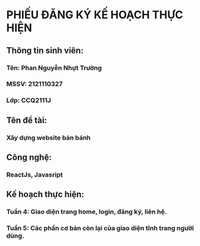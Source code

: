 <!-- Chu thich -->
<!-- Chú thích -->
# PHIẾU ĐĂNG KÝ KẾ HOẠCH THỰC HIỆN
## Thông tin sinh viên:
### Tên: Phan Nguyễn Nhựt Trường 
### MSSV: 2121110327
### Lớp: CCQ2111J

## Tên đề tài:
### Xây dựng website bán bánh

## Công nghệ: 
### ReactJs, Javasript

## Kế hoạch thực hiện:
### Tuần 4: Giao diện trang home, login, đăng ký, liên hệ.
### Tuần 5: Các phần cơ bản còn lại của giao diện tĩnh trang người dùng.
